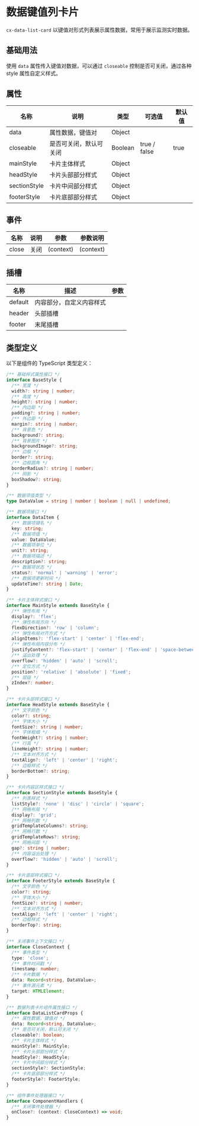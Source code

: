 # 数据键值列卡片

`cx-data-list-card` 以键值对形式列表展示属性数据，常用于展示监测实时数据。

## 基础用法

使用 `data` 属性传入键值对数据，可以通过 `closeable` 控制是否可关闭，通过各种 style 属性自定义样式。

## 属性

| 名称 | 说明 | 类型 | 可选值 | 默认值 |
| ----- | ----- | ----- | ----- | ----- |
| data | 属性数据，键值对 | Object | | |
| closeable | 是否可关闭，默认可关闭 | Boolean | true / false | true |
| mainStyle | 卡片主体样式 | Object | | |
| headStyle | 卡片头部部分样式 | Object | | |
| sectionStyle | 卡片中间部分样式 | Object | | |
| footerStyle | 卡片底部部分样式 | Object | | |

## 事件

| 名称 | 说明 | 参数 | 参数说明 |
| ----- | ----- | ----- | -------------|
| close | 关闭 | (context) | (context) |

## 插槽

| 名称 | 描述 | 参数 |
| ---- | --- | --- |
| default | 内容部分，自定义内容样式 | |
| header | 头部插槽 | |
| footer | 末尾插槽 | |

## 类型定义

以下是组件的 TypeScript 类型定义：

```ts
/** 基础样式属性接口 */
interface BaseStyle {
  /** 宽度 */
  width?: string | number;
  /** 高度 */
  height?: string | number;
  /** 内边距 */
  padding?: string | number;
  /** 外边距 */
  margin?: string | number;
  /** 背景色 */
  background?: string;
  /** 背景图片 */
  backgroundImage?: string;
  /** 边框 */
  border?: string;
  /** 边框圆角 */
  borderRadius?: string | number;
  /** 阴影 */
  boxShadow?: string;
}

/** 数据项值类型 */
type DataValue = string | number | boolean | null | undefined;

/** 数据项接口 */
interface DataItem {
  /** 数据项键名 */
  key: string;
  /** 数据项值 */
  value: DataValue;
  /** 数据项单位 */
  unit?: string;
  /** 数据项描述 */
  description?: string;
  /** 数据项状态 */
  status?: 'normal' | 'warning' | 'error';
  /** 数据项更新时间 */
  updateTime?: string | Date;
}

/** 卡片主体样式接口 */
interface MainStyle extends BaseStyle {
  /** 弹性布局 */
  display?: 'flex';
  /** 弹性布局方向 */
  flexDirection?: 'row' | 'column';
  /** 弹性布局对齐方式 */
  alignItems?: 'flex-start' | 'center' | 'flex-end';
  /** 弹性布局内容分布 */
  justifyContent?: 'flex-start' | 'center' | 'flex-end' | 'space-between' | 'space-around';
  /** 溢出处理 */
  overflow?: 'hidden' | 'auto' | 'scroll';
  /** 定位方式 */
  position?: 'relative' | 'absolute' | 'fixed';
  /** 层级 */
  zIndex?: number;
}

/** 卡片头部样式接口 */
interface HeadStyle extends BaseStyle {
  /** 文字颜色 */
  color?: string;
  /** 字体大小 */
  fontSize?: string | number;
  /** 字体粗细 */
  fontWeight?: string | number;
  /** 行高 */
  lineHeight?: string | number;
  /** 文本对齐方式 */
  textAlign?: 'left' | 'center' | 'right';
  /** 边框样式 */
  borderBottom?: string;
}

/** 卡片内容区样式接口 */
interface SectionStyle extends BaseStyle {
  /** 列表样式 */
  listStyle?: 'none' | 'disc' | 'circle' | 'square';
  /** 网格布局 */
  display?: 'grid';
  /** 网格列数 */
  gridTemplateColumns?: string;
  /** 网格行数 */
  gridTemplateRows?: string;
  /** 网格间距 */
  gap?: string | number;
  /** 内容溢出处理 */
  overflow?: 'hidden' | 'auto' | 'scroll';
}

/** 卡片底部样式接口 */
interface FooterStyle extends BaseStyle {
  /** 文字颜色 */
  color?: string;
  /** 字体大小 */
  fontSize?: string | number;
  /** 文本对齐方式 */
  textAlign?: 'left' | 'center' | 'right';
  /** 边框样式 */
  borderTop?: string;
}

/** 关闭事件上下文接口 */
interface CloseContext {
  /** 事件类型 */
  type: 'close';
  /** 事件时间戳 */
  timestamp: number;
  /** 卡片数据 */
  data: Record<string, DataValue>;
  /** 事件源元素 */
  target: HTMLElement;
}

/** 数据列表卡片组件属性接口 */
interface DataListCardProps {
  /** 属性数据，键值对 */
  data: Record<string, DataValue>;
  /** 是否可关闭，默认可关闭 */
  closeable?: boolean;
  /** 卡片主体样式 */
  mainStyle?: MainStyle;
  /** 卡片头部部分样式 */
  headStyle?: HeadStyle;
  /** 卡片中间部分样式 */
  sectionStyle?: SectionStyle;
  /** 卡片底部部分样式 */
  footerStyle?: FooterStyle;
}

/** 组件事件处理器接口 */
interface ComponentHandlers {
  /** 关闭事件处理器 */
  onClose?: (context: CloseContext) => void;
}
```